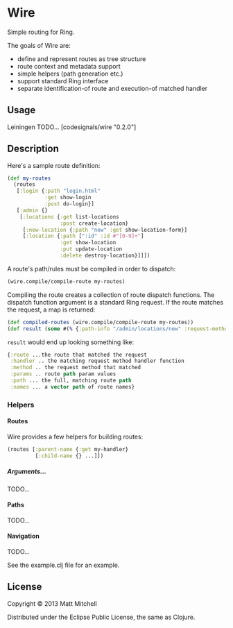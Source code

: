 # Wire

Simple routing for Ring.

The goals of Wire are:

  * define and represent routes as tree structure
  * route context and metadata support
  * simple helpers (path generation etc.)
  * support standard Ring interface
  * separate identification-of route and execution-of matched handler

## Usage
Leiningen TODO...
[codesignals/wire "0.2.0"]

## Description

Here's a sample route definition:

```clojure
(def my-routes
  (routes
   [:login {:path "login.html"
            :get show-login
            :post do-login}]
   [:admin {}
    [:locations {:get list-locations
                 :post create-location}
     [:new-location {:path "new" :get show-location-form}]
     [:location {:path [":id" :id #"[0-9]+"]
                 :get show-location
                 :put update-location
                 :delete destroy-location}]]])
```

A route's path/rules must be compiled in order to dispatch:

```clojure
(wire.compile/compile-route my-routes)
```

Compiling the route creates a collection of route dispatch functions. The dispatch function argument is a standard Ring request.
If the route matches the request, a map is returned:

```clojure
(def compiled-routes (wire.compile/compile-route my-routes))
(def result (some #(% {:path-info "/admin/locations/new" :request-method :get}) compiled-routes))
```

`result` would end up looking something like:

```clojure
{:route ...the route that matched the request
 :handler .. the matching request method handler function
 :method .. the request method that matched
 :params .. route path param values
 :path ... the full, matching route path
 :names ... a vector path of route names}
```

### Helpers

#### Routes
Wire provides a few helpers for building routes:

```clojure
(routes [:parent-name {:get my-handler}
         [:child-name {} ...]])
```

##### Arguments...
TODO...

#### Paths
TODO...

#### Navigation
TODO...

See the example.clj file for an example.

## License

Copyright © 2013 Matt Mitchell

Distributed under the Eclipse Public License, the same as Clojure.
